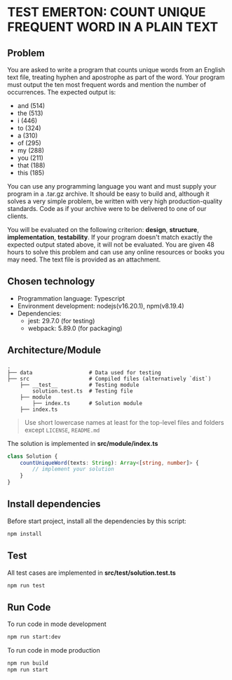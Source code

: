 # TEST EMERTON: COUNT UNIQUE FREQUENT WORD IN A PLAIN TEXT

## Problem

You are asked to write a program that counts unique words from an English text file, treating hyphen and apostrophe as part of the word. Your program must output the ten most frequent words and mention the number of occurrences. The expected output is:

-   and (514)
-   the (513)
-   i (446)
-   to (324)
-   a (310)
-   of (295)
-   my (288)
-   you (211)
-   that (188)
-   this (185)

You can use any programming language you want and must supply your program in a .tar.gz archive. It should be easy to build and, although it solves a very simple problem, be written with very high production-quality standards. Code as if your archive were to be delivered to one of our clients.

You will be evaluated on the following criterion: **design**, **structure**, **implementation**, **testability**. If your program doesn't match exactly the expected output stated above, it will not be evaluated.
You are given 48 hours to solve this problem and can use any online resources or books you may need. The text file is provided as an attachment.

## Chosen technology

-   Programmation language: Typescript
-   Environment development: nodejs(v16.20.1), npm(v8.19.4)
-   Dependencies:
    -   jest: 29.7.0 (for testing)
    -   webpack: 5.89.0 (for packaging)

## Architecture/Module

    .
    ├── data		  		  # Data used for testing
    ├── src                   # Compiled files (alternatively `dist`)
    	├── __test__		  # Testing module
    		solution.test.ts  # Testing file
    	├── module
    		├── index.ts      # Solution module
    	├── index.ts

> Use short lowercase names at least for the top-level files and folders except `LICENSE`, `README.md`

The solution is implemented in **src/module/index.ts**

```typescript
class Solution {
	countUniqueWord(texts: String): Array<[string, number]> {
		// implement your solution
	}
}
```

## Install dependencies

Before start project, install all the dependencies by this script:

```bash
npm install
```

## Test

All test cases are implemented in **src/**test**/solution.test.ts**

```bash
npm run test
```

## Run Code

To run code in mode development

```bash
npm run start:dev
```

To run code in mode production

```bash
npm run build
npm run start
```

